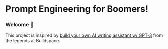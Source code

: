 # Prompt Engineering for Boomers!

### Welcome 👋

This project is inspired by [build your own AI writing assistant w/ GPT-3](https://buildspace.so/builds/ai-writer) from the legends at Buildspace.
